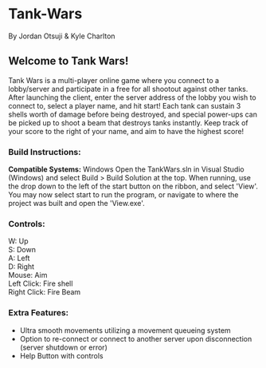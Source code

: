 # Tank-Wars
By Jordan Otsuji & Kyle Charlton

## Welcome to Tank Wars!
Tank Wars is a multi-player online game where you connect to a lobby/server and participate in a free for all shootout against other tanks. After launching the client, enter the server address of the lobby you wish to connect to, select a player name, and hit start! Each tank can sustain 3 shells worth of damage before being destroyed, and special power-ups can be picked up to shoot a beam that destroys tanks instantly. Keep track of your score to the right of your name, and aim to have the highest score!

### Build Instructions:
**Compatible Systems:** Windows
Open the TankWars.sln in Visual Studio (Windows) and select Build > Build Solution at the top. When running, use the drop down to the left of the start button on the ribbon, and select 'View'. You may now select start to run the program, or navigate to where the project was built and open the 'View.exe'.

### Controls:

W: Up  
S: Down  
A: Left  
D: Right  
Mouse: Aim  
Left Click: Fire shell  
Right Click: Fire Beam

### Extra Features: 
- Ultra smooth movements utilizing a movement queueing system 
- Option to re-connect or connect to another server upon disconnection (server shutdown or error) 
- Help Button with controls

